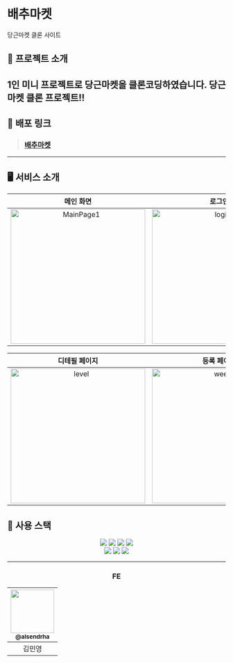 # 배추마켓
당근마켓 클론 사이트

## 🤖 프로젝트 소개
1인 미니 프로젝트로 당근마켓을 클론코딩하였습니다.
당근마켓 클론 프로젝트!!
---
## :link: 배포 링크

> ### [배추마켓](https://alsendrha.shop/)

---

## 🖥️ 서비스 소개
|   메인 화면  |  로그인  |   회원가입   |
|:--------:|:------:|:--------:|
| <img width="310" src="https://postfiles.pstatic.net/MjAyNDA1MjlfOTYg/MDAxNzE2OTcwNjg0NjA2.KeM8C0VdHI5T2k0ZiS92etBO1X2g_-xIXCetuN-ho-Qg.wsqZXT5OrIkCn659stlPhKtnT-tnJaGq_67_Wfxq9bsg.PNG/%EC%8A%A4%ED%81%AC%EB%A6%B0%EC%83%B7_2024-05-29_%EC%98%A4%ED%9B%84_4.38.40.png?type=w966" alt="MainPage1"> | <img width="310" src="https://postfiles.pstatic.net/MjAyNDA1MjlfMTAw/MDAxNzE2OTcwNjc0MzYz.jf0ieW1OUgUveomkSWeuBIkMeGxxZOre3C6IKNMHk6og.xvTBMfQIploh3fRwnUoxklmMy1usn6so4iMp-ecADfQg.PNG/%EC%8A%A4%ED%81%AC%EB%A6%B0%EC%83%B7_2024-05-29_%EC%98%A4%ED%9B%84_5.06.27.png?type=w966" alt="login">  | <img width="310" src="https://postfiles.pstatic.net/MjAyNDA1MjlfMTMg/MDAxNzE2OTcwNjc0MzYy.ihUL8SPDBt-B5pKtUHaf6IBB1PzobTdh8CuYdvyikbYg.1q4b-HF9KXmWd2g9RaMoaxcOiYVibS_GdEwP_x7jIigg.PNG/%EC%8A%A4%ED%81%AC%EB%A6%B0%EC%83%B7_2024-05-29_%EC%98%A4%ED%9B%84_5.06.48.png?type=w966" alt="register"> |

|                                                                                                          디테필 페이지                                                                                                           |                                                                                                              등록 페이지                                                                                                               |                                                                                                             지도                                                                                                            |
|:---------------------------------------------------------------------------------------------------------------------------------------------------------------------------------------------------------------------------:|:--------------------------------------------------------------------------------------------------------------------------------------------------------------------------------------------------------------------------------------:|:------------------------------------------------------------------------------------------------------------------------------------------------------------------------------------------------------------------------------:|
| <img width="310" src="https://postfiles.pstatic.net/MjAyNDA1MjlfMTA3/MDAxNzE2OTcwNjUxNjMz.1_6BW886Iol5xtSv_SwwZsKXH2W0Y2YRpgSJhZzdXSAg.l8IrTSJJBndtU1k9sa2dmOi94-_rTK6LaRAXBcDAwjAg.PNG/detail11.png?type=w966" alt="level"> | <img width="310" src="https://postfiles.pstatic.net/MjAyNDA1MjlfMjM0/MDAxNzE2OTcwNjUxNTIz.7St9SD6BEFqtSyLHc0L-EKMYIi5Ba_Yv3navAUu4kkcg.NMabNp1scFu-6yHNjzeErsHgrpdjtlIm1f83-DIdvrgg.PNG/insert111.png?type=w966" alt="week"> | <img width="310" src="https://postfiles.pstatic.net/MjAyNDA1MjlfMTA0/MDAxNzE2OTcwNjUxNjU0.QkaB1kjeaRCvE2r74kjHXDQIsNbDJlsO--fKQywesb8g.Aw4ecNCOjfcsAaNf8nK7Zk4lBv48bq3Fv11KRKCZZ_cg.PNG/map.png?type=w966" alt="quiz"> |


## 🧰 사용 스택


<div align=center>

  <img src="https://img.shields.io/badge/react-00A8E1?style=for-the-badge&logo=react&logoColor=black">
  <img src="https://img.shields.io/badge/firebase-FFCA28?style=for-the-badge&logo=firebase&logoColor=white">
  <img src="https://img.shields.io/badge/css3-1572B6?style=for-the-badge&logo=css3&logoColor=white">
  <img src="https://img.shields.io/badge/prettier-FF4F8B?style=for-the-badge&logo=prettier&logoColor=white">
  <br>
  <img src="https://img.shields.io/badge/npm-ED1C24?style=for-the-badge&logo=npm&logoColor=white">
  <img src="https://img.shields.io/badge/git-F05032?style=for-the-badge&logo=git&logoColor=white">
  <img src="https://img.shields.io/badge/github-181717?style=for-the-badge&logo=github&logoColor=white">
  <br>
</div>

--- 
<div align=center>
  
  ### FE
  
| <a href=https://github.com/alsendrha><img src="https://avatars.githubusercontent.com/u/95726561?v=4" width=100px/><br/><sub><b>@alsendrha</b></sub></a><br/> |
|:-----------------------------------------------------------------------------------:|
| 김민영 |

</div>

